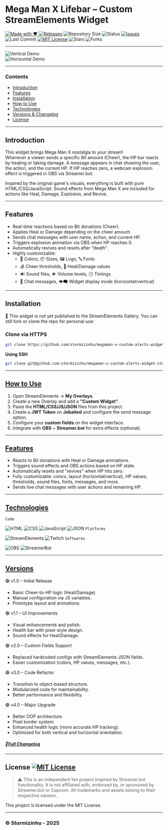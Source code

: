 # Mega Man X Lifebar – Custom StreamElements Widget  
[![Made with ❤️](https://img.shields.io/badge/Made%20with-%E2%9D%A4-blue)](https://beacons.ai/stormizinhu) [![Releases](https://img.shields.io/github/v/release/stormizinhu/megaman-x-custom-alerts-widget-stream-elements?label=Releases)](https://github.com/stormizinhu/megaman-x-custom-alerts-widget-stream-elements/releases) ![Repository Size](https://img.shields.io/github/repo-size/stormizinhu/megaman-x-custom-alerts-widget-stream-elements) ![Status](https://img.shields.io/badge/status-WIP-orange) [![Issues](https://img.shields.io/github/issues/stormizinhu/megaman-x-custom-alerts-widget-stream-elements?label=Issues)](https://github.com/stormizinhu/megaman-x-custom-alerts-widget-stream-elements/issues)  
![Last Commit](https://img.shields.io/github/last-commit/stormizinhu/megaman-x-custom-alerts-widget-stream-elements) [![MIT License](https://img.shields.io/badge/license-MIT-brightgreen.svg)](LICENSE) ![Stars](https://img.shields.io/github/stars/stormizinhu/megaman-x-custom-alerts-widget-stream-elements?style=social) ![Forks](https://img.shields.io/github/forks/stormizinhu/megaman-x-custom-alerts-widget-stream-elements)

---

![Vertical Demo](https://raw.githubusercontent.com/stormizinhu/megaman-x-lifebar-custom-widget-stream-elements/refs/heads/master/img/vertical.gif)  
![Horizontal Demo](https://raw.githubusercontent.com/stormizinhu/megaman-x-lifebar-custom-widget-stream-elements/refs/heads/master/img/horizontal.png)

---

### Contents
- [Introduction](#introduction)
- [Features](#features)
- [Installation](#installation)
- [How to Use](#how-to-use)
- [Technologies](#technologies)
- [Versions & Changelog](#versions--changelog)
- [License](#license)

---

## Introduction  
This widget brings Mega Man X nostalgia to your stream!  
Whenever a viewer sends a specific Bit amount (Cheer), the HP bar reacts by healing or taking damage. A message appears in chat showing the user, the action, and the current HP. If HP reaches zero, a webcam explosion effect is triggered in OBS via Streamer.bot.

Inspired by the original game's visuals, everything is built with pure HTML/CSS/JavaScript. Sound effects from Mega Man X are included for actions like Heal, Damage, Explosion, and Revive.

---

## Features
- Real-time reactions based on Bit donations (Cheer).
- Applies Heal or Damage depending on the cheer amount.
- Sends chat messages with user name, action, and current HP.
- Triggers explosion animation via OBS when HP reaches 0.
- Automatically revives and resets after “death”.
- Highly customizable:
  - 🎨 Colors, 📦 Sizes, 🖼️ Logo, 🔤 Fonts  
  - 💰 Cheer thresholds, 💊 Heal/Damage values  
  - 🔊 Sound files, 🔉 Volume levels, 🕒 Timings  
  - 💬 Chat messages, 👁️‍🗨️ Widget display mode (horizontal/vertical)

---

## Installation  
📢 This widget is not yet published to the StreamElements Gallery. You can still fork or clone the repo for personal use:

### Clone via HTTPS
```bash
git clone https://github.com/stormizinhu/megaman-x-custom-alerts-widget-stream-elements.git
```

**Using SSH**
```bash
git clone git@github.com:stormizinhu/megaman-x-custom-alerts-widget-stream-elements.git
```
---

## [How to Use](#how-to-use)

1. Open StreamElements → **My Overlays**.
2. Create a new Overlay and add a **"Custom Widget"**.
3. Paste the **HTML/CSS/JS/JSON** files from this project.
4. Create a **JWT Token** on **Jebaited** and configure the send message option.
5. Configure your **custom fields** on the widget interface.
6. Integrate with **OBS** + **Streamer.bot** for extra effects (optional).

---

## [Features](#contents)
- Reacts to Bit donations with Heal or Damage animations.
- Triggers sound effects and OBS actions based on HP state.
- Automatically resets and "revives" when HP hits zero.
- Fully customizable: colors, layout (horizontal/vertical), HP values, thresholds, sound files, fonts, messages, and more.
- Sends live chat messages with user actions and remaining HP.

---

## [Technologies](#contents)
``Code``

![HTML](https://img.shields.io/badge/HTML-5-orange?logo=html5) ![CSS](https://img.shields.io/badge/CSS-3-blue?logo=css3) ![JavaScript](https://img.shields.io/badge/JavaScript-ES6-yellow?logo=javascript) ![JSON](https://img.shields.io/badge/JSON-grey?logo=json)
``Platforms``

![StreamElements](https://img.shields.io/badge/StreamElements-darkgreen?logo=streamelements) ![Twitch](https://img.shields.io/badge/Twitch-purple?logo=twitch)
``Softwares``

![OBS](https://img.shields.io/badge/OBS-black?logo=obsstudio) ![StreamerBot](https://img.shields.io/badge/StreamerBot-cyan?logo=streamerbot)

---

## [Versions](#contents)

🟢 v1.0 – Initial Release
- Basic Cheer-to-HP logic (Heal/Damage).
- Manual configuration via JS variables.
- Prototype layout and animations.

🟢 v1.1 – UI Improvements
- Visual enhancements and polish.
- Health bar with pixel-style design.
- Sound effects for Heal/Damage.

🟢 v2.0 – Custom Fields Support
- Replaced hardcoded configs with StreamElements JSON fields.
- Easier customization (colors, HP values, messages, etc.).

🟢 v3.0 – Code Refactor
- Transition to object-based structure.
- Modularized code for maintainability.
- Better performance and flexibility.

🟢 v4.0 – Major Upgrade
- Better OOP architecture.
- Pixel border system.
- Enhanced health logic (more accurate HP tracking).
- Optimized for both vertical and horizontal orientation.


##### 📄[Full Changelog](./CHANGELOG.md)


---

## License [![MIT License](https://img.shields.io/badge/license-MIT-brightgreen.svg)](LICENSE)

> ⚠️ This is an independent fan project inspired by Streamer.bot functionality.
> It is not affiliated with, endorsed by, or sponsored by Streamer.bot or Capcom.
> All trademarks and assets belong to their respective owners.

This project is licensed under the MIT License. 

---

### © Stormizinhu - 2025